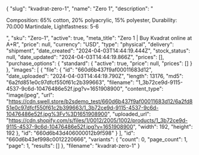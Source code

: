 {
  "slug": "kvadrat-zero-1",
  "name": "Zero 1",
  "description": "<p>Composition: 65% cotton, 20% polyacrylic, 15% polyester, Durability: 70.000 Martindale, Lightfastness: 5-6</p>",
  "sku": "Zero-1",
  "active": true,
  "meta_title": "Zero 1 | Buy Kvadrat online at A+R",
  "price": null,
  "currency": "USD",
  "type": "physical",
  "delivery": "shipment",
  "date_created": "2024-04-03T14:44:19.444Z",
  "stock_status": null,
  "date_updated": "2024-04-03T14:44:19.866Z",
  "prices": [],
  "purchase_options": {
    "standard": {
      "active": true,
      "price": null,
      "prices": []
    }
  },
  "images": [
    {
      "file": {
        "id": "660d6b437f9af00011683d12",
        "date_uploaded": "2024-04-03T14:44:19.790Z",
        "length": 13176,
        "md5": "6a2fd851e0c97dfcf550f61c2b399663",
        "filename": "1_3b72ce9d-9115-4537-9c6d-10476486e52f.jpg?v=1651908900",
        "content_type": "image/jpeg",
        "url": "https://cdn.swell.store/b2sdemo_test/660d6b437f9af00011683d12/6a2fd851e0c97dfcf550f61c2b399663/1_3b72ce9d-9115-4537-9c6d-10476486e52f.jpg%3Fv%3D1651908900",
        "uploaded_url": "https://cdn.shopify.com/s/files/1/0012/2005/1002/products/1_3b72ce9d-9115-4537-9c6d-10476486e52f.jpg?v=1651908900",
        "width": 192,
        "height": 192
      },
      "id": "660d6b43d406000012b9f598"
    }
  ],
  "id": "660d6b43ef998c0012220666",
  "variants": {
    "count": 0,
    "page_count": 1,
    "page": 1,
    "results": []
  },
  "filename": "kvadrat-zero-1"
}